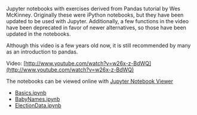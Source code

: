 Jupyter notebooks with exercises derived from Pandas tutorial by Wes
McKinney. Originally these were iPython notebooks, but they have been
updated to be used with Jupyter. Additionally, a few functions in the
video have been deprecated in favor of newer alternatives, so those
have been updated in the notebooks.

Although this video is a few years old now, it is still recommended by
many as an introduction to pandas.

Video: [http://www.youtube.com/watch?v=w26x-z-BdWQ](http://www.youtube.com/watch?v=w26x-z-BdWQ)

The notebooks can be viewed online with [Jupyter Notebook Viewer](https://nbviewer.jupyter.org/)
- [Basics.ipynb](http://nbviewer.jupyter.org/github/wesbarnett/pandas-exercises/blob/master/Basics.ipynb)
- [BabyNames.ipynb](http://nbviewer.jupyter.org/github/wesbarnett/pandas-exercises/blob/master/BabyNames.ipynb)
- [ElectionData.ipynb](http://nbviewer.jupyter.org/github/wesbarnett/pandas-exercises/blob/master/ElectionData.ipynb)

